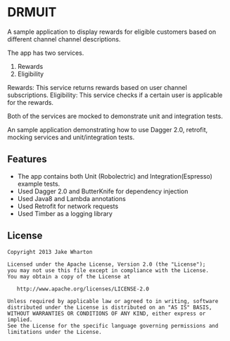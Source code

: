 # DRMUIT

A sample application to display rewards for eligible customers based on different channel channel descriptions.

The app has two services.
1. Rewards
2. Eligibility

Rewards: This service returns rewards based on user channel subscriptions.
Eligibility: This service checks if a certain user is applicable for the rewards.

Both of the services are mocked to demonstrate unit and integration tests.

An sample application demonstrating how to use Dagger 2.0, retrofit, mocking services and unit/integration tests.

Features
--------

* The app contains both Unit (Robolectric) and Integration(Espresso) example tests.
* Used Dagger 2.0 and ButterKnife for dependency injection
* Used Java8 and Lambda annotations
* Used Retrofit for network requests
* Used Timber as a logging library

License
-------

    Copyright 2013 Jake Wharton

    Licensed under the Apache License, Version 2.0 (the "License");
    you may not use this file except in compliance with the License.
    You may obtain a copy of the License at

       http://www.apache.org/licenses/LICENSE-2.0

    Unless required by applicable law or agreed to in writing, software
    distributed under the License is distributed on an "AS IS" BASIS,
    WITHOUT WARRANTIES OR CONDITIONS OF ANY KIND, either express or implied.
    See the License for the specific language governing permissions and
    limitations under the License.